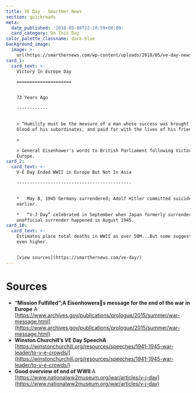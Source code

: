 ```yaml
---
title: VE Day - SmartHer News
section: quickreads
meta:
  date_published: '2018-05-08T22:10:59+00:00'
  card_category: On This Day
color_palette_classname: dark-blue
background_image:
  image: >-
    url(https://smarthernews.com/wp-content/uploads/2018/05/ve-day-newspaper-promo-3jpg.jpg)
card_1:
  card_text: >-
    Victory In Europe Day

    =====================


    73 Years Ago

    ------------


    > “Humility must be the measure of a man whose success was brought with the
    blood of his subordinates, and paid for with the lives of his friends.”

    > 

    > General Eisenhower's words to British Parliament following Victory in
    Europe.
card_2:
  card_text: >-
    V-E Day Ended WWII in Europe But Not In Asia

    --------------------------------------------


    *   May 8, 1945 Germany surrendered; Adolf Hitler committed suicide a week
    earlier.

    *   “V-J Day” celebrated in September when Japan formerly surrendered;
    unofficial surrender happened in August 1945.
card_10:
  card_text: >-
    Estimates place total deaths in WWII as over 50M...But some suggest it's
    even higher.


    [view sources](https://smarthernews.com/ve-day/)
---
```

Sources
=======

*   **“Mission Fulfilled”;A Eisenhoweras message for the end of the war in Europe** A [https://www.archives.gov/publications/prologue/2015/summer/war-message.html](https://www.archives.gov/publications/prologue/2015/summer/war-message.html)
*   **Winston Churchill’s VE Day SpeechA** [https://winstonchurchill.org/resources/speeches/1941-1945-war-leader/to-v-e-crowds/](https://winstonchurchill.org/resources/speeches/1941-1945-war-leader/to-v-e-crowds/)
*   **Good overview of end of WWII**:A [https://www.nationalww2museum.org/war/articles/v-j-day](https://www.nationalww2museum.org/war/articles/v-j-day)